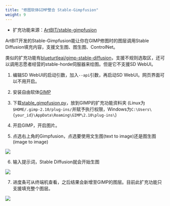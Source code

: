 ```yaml
---
title: "修图软体GIMP整合 Stable-Gimpfusion"
weight: 9
---
```


- 扩充功能来源：[ArtBIT/stable-gimpfusion](https://github.com/ArtBIT/stable-gimpfusion)

ArtBIT开发的Stable-Gimpfusion能让你在GIMP修图时的图层调用Stable Diffusion填充内容，支援文生图、图生图、ControlNet。

类似的扩充功能有[blueturtleai/gimp-stable-diffusion](https://github.com/blueturtleai/gimp-stable-diffusion)，支援不规则选取区，还可以调用志愿者经营的stable-horde伺服器来绘图。但是它不支援SD WebUI。

1. 编辑SD WebUI的启动引数，加入`--api`引数，再启动SD WebUI。网页界面可以不用开启。

2. 安装自由软体[GIMP](https://www.gimp.org/)

3. 下载[stable_gimpfusion.py](https://raw.githubusercontent.com/ArtBIT/stable-gimpfusion/main/stable_gimpfusion.py)，放到GIMP的扩充功能资料夹 (Linux为`$HOME/.gimp-2.10/plug-ins/`并赋予执行权限，Windows为`C:\Users\{your_id}\AppData\Roaming\GIMP\2.10\plug-ins\`)

4. 开启GIMP，开启图片。

5. 点选右上角的Gimpfusion，点选要使用文生图(text to image)还是图生图(image to image)

![](../../../images/stable-gimpfusion-1.webp)

6. 输入提示词，Stable Diffusion就会开始生图

![](../../../images/stable-gimpfusion-2.webp)

7. 进度条可从终端机查看，之后结果会新增至GIMP的图层。目前此扩充功能只支援填充整个图层。

![](../../../images/Screenshot_20230330_151918.webp)

